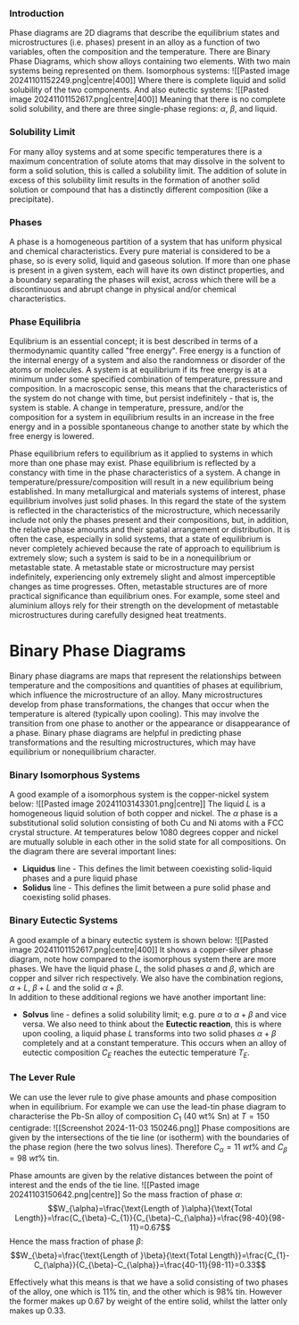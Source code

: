 ### Introduction
Phase diagrams are 2D diagrams that describe the equilibrium states and microstructures (i.e. phases) present in an alloy as a function of two variables, often the composition and the temperature.
There are Binary Phase Diagrams, which show alloys containing two elements.
With two main systems being represented on them. Isomorphous systems:
![[Pasted image 20241101152249.png|centre|400]]
Where there is complete liquid and solid solubility of the two components.
And also eutectic systems:
![[Pasted image 20241101152617.png|centre|400]]
Meaning that there is no complete solid solubility, and there are three single-phase regions: $\alpha$, $\beta$, and liquid. 
### Solubility Limit
For many alloy systems and at some specific temperatures there is a maximum concentration of solute atoms that may dissolve in the solvent to form a solid solution, this is called a solubility limit.
The addition of solute in excess of this solubility limit results in the formation of another solid solution or compound that has a distinctly different composition (like a precipitate).
### Phases
A phase is a homogeneous partition of a system that has uniform physical and chemical characteristics. Every pure material is considered to be a phase, so is every solid, liquid and gaseous solution.
If more than one phase is present in a given system, each will have its own distinct properties, and a boundary separating the phases will exist, across which there will be a discontinuous and abrupt change in physical and/or chemical characteristics.
### Phase Equilibria
Equlibrium is an essential concept; it is best described in terms of a thermodynamic quantity called "free energy". Free energy is a function of the internal energy of a system and also the randomness or disorder of the atoms or molecules. A system is at equilibrium if its free energy is at a minimum under some specified combination of temperature, pressure and composition. In a macroscopic sense, this means that the characteristics of the system do not change with time, but persist indefinitely - that is, the system is stable.
A change in temperature, pressure, and/or the composition for a system in equilibrium results in an increase in the free energy and in a possible spontaneous change to another state by which the free energy is lowered.

Phase equilibrium refers to equilibrium as it applied to systems in which more than one phase may exist. Phase equilibrium is reflected by a constancy with time in the phase characteristics of a system. A change in temperature/pressure/composition will result in a new equilibrium being established.
In many metallurgical and materials systems of interest, phase equilibrium involves just solid phases. In this regard the state of the system is reflected in the characteristics of the microstructure, which necessarily include not only the phases present and their compositions, but, in addition, the relative phase amounts and their spatial arrangement or distribution.
It is often the case, especially in solid systems, that a state of equilibrium is never completely achieved because the rate of approach to equilibrium is extremely slow; such a system is said to be in a nonequilibrium or metastable state. A metastable state or microstructure may persist indefinitely, experiencing only extremely slight and almost imperceptible changes as time progresses. Often, metastable structures are of more practical significance than equilibrium ones. For example, some steel and aluminium alloys rely for their strength on the development of metastable microstructures during carefully designed heat treatments.
# Binary Phase Diagrams
Binary phase diagrams are maps that represent the relationships between temperature and the compositions and quantities of phases at equilibrium, which influence the microstructure of an alloy. Many microstructures develop from phase transformations, the changes that occur when the temperature is altered (typically upon cooling). This may involve the transition from one phase to another or the appearance or disappearance of a phase. Binary phase diagrams are helpful in predicting phase transformations and the resulting microstructures, which may have equilibrium or nonequilibrium character.
### Binary Isomorphous Systems
A good example of a isomorphous system is the copper-nickel system below:
![[Pasted image 20241103143301.png|centre]]
The liquid $L$ is a homogeneous liquid solution of both copper and nickel. The $\alpha$ phase is a substitutional solid solution consisting of both Cu and Ni atoms with a FCC crystal structure. At temperatures below 1080 degrees copper and nickel are mutually soluble in each other in the solid state for all compositions.
On the diagram there are several important lines:
- **Liquidus** line - This defines the limit between coexisting solid-liquid phases and a pure liquid phase
- **Solidus** line - This defines the limit between a pure solid phase and coexisting solid phases.
### Binary Eutectic Systems
A good example of a binary eutectic system is shown below:
![[Pasted image 20241101152617.png|centre|400]]
It shows a copper-silver phase diagram, note how compared to the isomorphous system there are more phases. We have the liquid phase $L$, the solid phases $\alpha$ and $\beta$, which are copper and silver rich respectively. We also have the combination regions, $\alpha+L$, $\beta+L$ and the solid $\alpha+\beta$.   
In addition to these additional regions we have another important line:
- **Solvus** line - defines a solid solubility limit; e.g. pure $\alpha$ to $\alpha+\beta$ and vice versa.
We also need to think about the **Eutectic reaction**, this is where upon cooling, a liquid phase $L$ transforms into two solid phases $\alpha+\beta$ completely and at a constant temperature. This occurs when an alloy of eutectic composition $C_{E}$ reaches the eutectic temperature $T_{E}$.
### The Lever Rule
We can use the lever rule to give phase amounts and phase composition when in equilibrium.
For example we can use the lead-tin phase diagram to characterise the Pb-Sn alloy of composition $C_{1}$ (40 wt% Sn) at $T=150$ centigrade: ![[Screenshot 2024-11-03 150246.png]]
Phase compositions are given by the intersections of the tie line (or isotherm) with the boundaries of the phase region (here the two solvus lines).
Therefore $C_{\alpha}=11~wt\%$ and $C_{\beta}=98~wt\%$ tin.

Phase amounts are given by the relative distances between the point of interest and the ends of the tie line.
![[Pasted image 20241103150642.png|centre]]
So the mass fraction of phase $\alpha$:
$$W_{\alpha}=\frac{\text{Length of }\alpha}{\text{Total Length}}=\frac{C_{\beta}-C_{1}}{C_{\beta}-C_{\alpha}}=\frac{98-40}{98-11}=0.67$$
Hence the mass fraction of phase $\beta$:
$$W_{\beta}=\frac{\text{Length of }\beta}{\text{Total Length}}=\frac{C_{1}-C_{\alpha}}{C_{\beta}-C_{\alpha}}=\frac{40-11}{98-11}=0.33$$

Effectively what this means is that we have a solid consisting of two phases of the alloy, one which is 11% tin, and the other which is 98% tin. However the former makes up 0.67 by weight of the entire solid, whilst the latter only makes up 0.33.